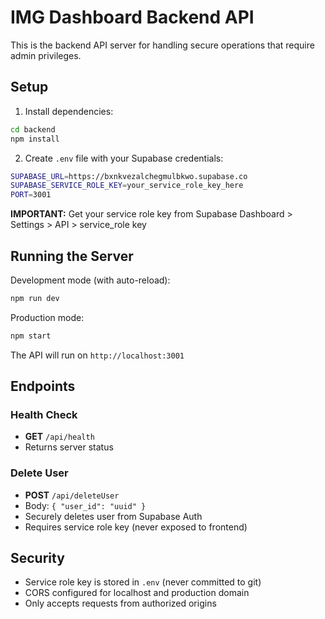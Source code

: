 # IMG Dashboard Backend API

This is the backend API server for handling secure operations that require admin privileges.

## Setup

1. Install dependencies:
```bash
cd backend
npm install
```

2. Create `.env` file with your Supabase credentials:
```bash
SUPABASE_URL=https://bxnkvezalchegmulbkwo.supabase.co
SUPABASE_SERVICE_ROLE_KEY=your_service_role_key_here
PORT=3001
```

**IMPORTANT:** Get your service role key from Supabase Dashboard > Settings > API > service_role key

## Running the Server

Development mode (with auto-reload):
```bash
npm run dev
```

Production mode:
```bash
npm start
```

The API will run on `http://localhost:3001`

## Endpoints

### Health Check
- **GET** `/api/health`
- Returns server status

### Delete User
- **POST** `/api/deleteUser`
- Body: `{ "user_id": "uuid" }`
- Securely deletes user from Supabase Auth
- Requires service role key (never exposed to frontend)

## Security

- Service role key is stored in `.env` (never committed to git)
- CORS configured for localhost and production domain
- Only accepts requests from authorized origins

